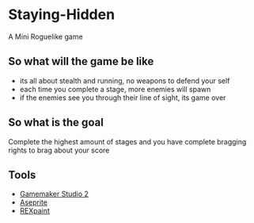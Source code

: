 # Staying-Hidden
A Mini Roguelike game


## So what will the game be like
* its all about stealth and running, no weapons to defend your self
* each time you complete a stage, more enemies will spawn
* if the enemies see you through their line of sight, its game over

## So what is the goal
Complete the highest amount of stages and you have complete bragging rights to brag about your score

## Tools
* [Gamemaker Studio 2](https://www.yoyogames.com/)
* [Aseprite](https://www.aseprite.org/)
* [REXpaint](https://kyzrati.itch.io/rexpaint)
